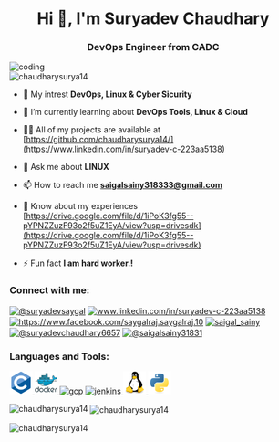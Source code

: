 <h1 align="center">Hi 👋, I'm Suryadev Chaudhary</h1>
<h3 align="center">DevOps Engineer from CADC</h3>

<img align="right" alt="coding" width="800" src="https://cdn.videoplasty.com/animation/midnight-coding-late-night-session-lofi-animation-stock-animation-51917-1280x720.jpg">

<p align="left"> <img src="https://komarev.com/ghpvc/?username=chaudharysurya14&label=Profile%20views&color=0e75b6&style=flat" alt="chaudharysurya14" /> </p>

- 🔭 My intrest **DevOps, Linux & Cyber Sicurity**

- 🌱 I’m currently learning about **DevOps Tools, Linux & Cloud**

- 👨‍💻 All of my projects are available at [https://github.com/chaudharysurya14/](https://www.linkedin.com/in/suryadev-c-223aa5138)

- 💬 Ask me about **LINUX**

- 📫 How to reach me **saigalsainy318333@gmail.com**

- 📄 Know about my experiences [https://drive.google.com/file/d/1iPoK3fg55--pYPNZZuzF93o2f5uZ1EyA/view?usp=drivesdk](https://drive.google.com/file/d/1iPoK3fg55--pYPNZZuzF93o2f5uZ1EyA/view?usp=drivesdk)

- ⚡ Fun fact **I am hard worker.!**

<h3 align="left">Connect with me:</h3>
<p align="left">
<a href="https://twitter.com/@suryadevsaygal" target="blank"><img align="center" src="https://raw.githubusercontent.com/rahuldkjain/github-profile-readme-generator/master/src/images/icons/Social/twitter.svg" alt="@suryadevsaygal" height="30" width="40" /></a>
<a href="https://linkedin.com/in/www.linkedin.com/in/suryadev-c-223aa5138" target="blank"><img align="center" src="https://raw.githubusercontent.com/rahuldkjain/github-profile-readme-generator/master/src/images/icons/Social/linked-in-alt.svg" alt="www.linkedin.com/in/suryadev-c-223aa5138" height="30" width="40" /></a>
<a href="https://fb.com/https://www.facebook.com/saygalraj.saygalraj.10" target="blank"><img align="center" src="https://raw.githubusercontent.com/rahuldkjain/github-profile-readme-generator/master/src/images/icons/Social/facebook.svg" alt="https://www.facebook.com/saygalraj.saygalraj.10" height="30" width="40" /></a>
<a href="https://instagram.com/saigal_sainy" target="blank"><img align="center" src="https://raw.githubusercontent.com/rahuldkjain/github-profile-readme-generator/master/src/images/icons/Social/instagram.svg" alt="saigal_sainy" height="30" width="40" /></a>
<a href="https://www.youtube.com/c/@suryadevchaudhary6657" target="blank"><img align="center" src="https://raw.githubusercontent.com/rahuldkjain/github-profile-readme-generator/master/src/images/icons/Social/youtube.svg" alt="@suryadevchaudhary6657" height="30" width="40" /></a>
<a href="https://www.hackerrank.com/@saigalsainy31831" target="blank"><img align="center" src="https://raw.githubusercontent.com/rahuldkjain/github-profile-readme-generator/master/src/images/icons/Social/hackerrank.svg" alt="@saigalsainy31831" height="30" width="40" /></a>
</p>

<h3 align="left">Languages and Tools:</h3>
<p align="left"> <a href="https://www.cprogramming.com/" target="_blank" rel="noreferrer"> <img src="https://raw.githubusercontent.com/devicons/devicon/master/icons/c/c-original.svg" alt="c" width="40" height="40"/> </a> <a href="https://www.docker.com/" target="_blank" rel="noreferrer"> <img src="https://raw.githubusercontent.com/devicons/devicon/master/icons/docker/docker-original-wordmark.svg" alt="docker" width="40" height="40"/> </a> <a href="https://cloud.google.com" target="_blank" rel="noreferrer"> <img src="https://www.vectorlogo.zone/logos/google_cloud/google_cloud-icon.svg" alt="gcp" width="40" height="40"/> </a> <a href="https://www.jenkins.io" target="_blank" rel="noreferrer"> <img src="https://www.vectorlogo.zone/logos/jenkins/jenkins-icon.svg" alt="jenkins" width="40" height="40"/> </a> <a href="https://www.linux.org/" target="_blank" rel="noreferrer"> <img src="https://raw.githubusercontent.com/devicons/devicon/master/icons/linux/linux-original.svg" alt="linux" width="40" height="40"/> </a> <a href="https://www.python.org" target="_blank" rel="noreferrer"> <img src="https://raw.githubusercontent.com/devicons/devicon/master/icons/python/python-original.svg" alt="python" width="40" height="40"/> </a> </p>

<p><img align="left" src="https://github-readme-stats.vercel.app/api/top-langs?username=chaudharysurya14&show_icons=true&locale=en&layout=compact" alt="chaudharysurya14" /></p>

<p>&nbsp;<img align="center" src="https://github-readme-stats.vercel.app/api?username=chaudharysurya14&show_icons=true&locale=en" alt="chaudharysurya14" /></p>

<p><img align="center" src="https://github-readme-streak-stats.herokuapp.com/?user=chaudharysurya14&" alt="chaudharysurya14" /></p>
